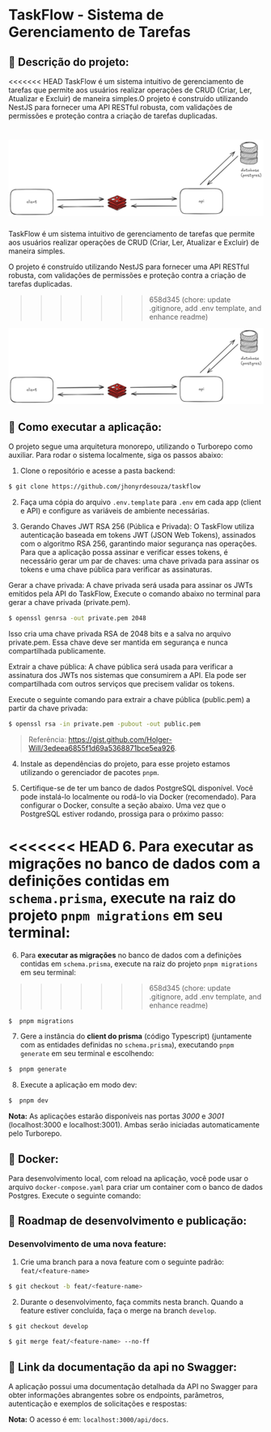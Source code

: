 # TaskFlow - Sistema de Gerenciamento de Tarefas

## 🎯 **Descrição do projeto:**

<<<<<<< HEAD
TaskFlow é um sistema intuitivo de gerenciamento de tarefas que permite aos usuários realizar operações de CRUD (Criar, Ler, Atualizar e Excluir) de maneira simples.O projeto é construído utilizando NestJS para fornecer uma API RESTful robusta, com validações de permissões e proteção contra a criação de tarefas duplicadas.

![architecture](./architecture.png)
=======
TaskFlow é um sistema intuitivo de gerenciamento de tarefas que permite aos usuários realizar operações de CRUD (Criar, Ler, Atualizar e Excluir) de maneira simples.

O projeto é construído utilizando NestJS para fornecer uma API RESTful robusta, com validações de permissões e proteção contra a criação de tarefas duplicadas.
>>>>>>> 658d345 (chore: update .gitignore, add .env template, and enhance readme)

![architecture](./architecture.png)

## 🐛 **Como executar a aplicação:**

O projeto segue uma arquitetura monorepo, utilizando o Turborepo como auxiliar. Para rodar o sistema localmente, siga os passos abaixo:

1. Clone o repositório e acesse a pasta backend:

```bash
$ git clone https://github.com/jhonyrdesouza/taskflow
```

2. Faça uma cópia do arquivo `.env.template` para `.env` em cada app (client e API) e configure as variáveis de ambiente necessárias.

3. Gerando Chaves JWT RSA 256 (Pública e Privada): O TaskFlow utiliza autenticação baseada em tokens JWT (JSON Web Tokens), assinados com o algoritmo RSA 256, garantindo maior segurança nas operações. Para que a aplicação possa assinar e verificar esses tokens, é necessário gerar um par de chaves: uma chave privada para assinar os tokens e uma chave pública para verificar as assinaturas.

Gerar a chave privada: A chave privada será usada para assinar os JWTs emitidos pela API do TaskFlow, Execute o comando abaixo no terminal para gerar a chave privada (private.pem).

```bash
$ openssl genrsa -out private.pem 2048
```

Isso cria uma chave privada RSA de 2048 bits e a salva no arquivo private.pem. Essa chave deve ser mantida em segurança e nunca compartilhada publicamente.

Extrair a chave pública: A chave pública será usada para verificar a assinatura dos JWTs nos sistemas que consumirem a API. Ela pode ser compartilhada com outros serviços que precisem validar os tokens.

Execute o seguinte comando para extrair a chave pública (public.pem) a partir da chave privada:

```bash
$ openssl rsa -in private.pem -pubout -out public.pem
```

> Referência: https://gist.github.com/Holger-Will/3edeea6855f1d69a5368871bce5ea926.

4. Instale as dependências do projeto, para esse projeto estamos utilizando o gerenciador de pacotes `pnpm`.

5. Certifique-se de ter um banco de dados PostgreSQL disponível. Você pode instalá-lo localmente ou rodá-lo via Docker (recomendado). Para configurar o Docker, consulte a seção abaixo. Uma vez que o PostgreSQL estiver rodando, prossiga para o próximo passo:

<<<<<<< HEAD
6. Para **executar as migrações** no banco de dados com a definições contidas em `schema.prisma`,
   execute na raiz do projeto `pnpm migrations` em seu terminal:
=======
6. Para **executar as migrações** no banco de dados com a definições contidas em `schema.prisma`, execute na raiz do projeto `pnpm migrations` em seu terminal:
>>>>>>> 658d345 (chore: update .gitignore, add .env template, and enhance readme)

```bash
$  pnpm migrations
```

7. Gere a instância do **client do prisma** (código Typescript) (juntamente com as entidades definidas no `schema.prisma`), executando `pnpm generate` em seu terminal e escolhendo:

```bash
$  pnpm generate
```

8. Execute a aplicação em modo dev:

```bash
$  pnpm dev
```

**Nota:** As aplicações estarão disponíveis nas portas _3000_ e _3001_ (localhost:3000 e localhost:3001). Ambas serão iniciadas automaticamente pelo Turborepo.

## 🐳 **Docker:**

Para desenvolvimento local, com reload na aplicação, você pode usar o arquivo `docker-compose.yaml` para criar um container com o banco de dados Postgres. Execute o seguinte comando:

## 🚀 **Roadmap de desenvolvimento e publicação:**

### Desenvolvimento de uma nova feature:

1. Crie uma branch para a nova feature com o seguinte padrão: `feat/<feature-name>`

```bash
$ git checkout -b feat/<feature-name>
```

2. Durante o desenvolvimento, faça commits nesta branch. Quando a feature estiver concluída, faça o merge na branch `develop`.

```bash
$ git checkout develop
```

```bash
$ git merge feat/<feature-name> --no-ff
```

## 🔗 **Link da documentação da api no Swagger:**

A aplicação possui uma documentação detalhada da API no Swagger para obter informações abrangentes sobre os endpoints, parâmetros, autenticação e exemplos de solicitações e respostas:

**Nota:** O acesso é em: `localhost:3000/api/docs`.
